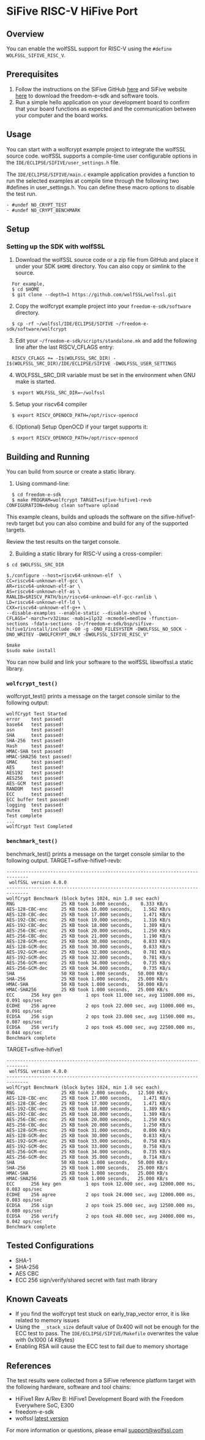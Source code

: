 # SiFive RISC-V HiFive Port
## Overview
You can enable the wolfSSL support for RISC-V using the `#define WOLFSSL_SIFIVE_RISC_V`.

## Prerequisites
1. Follow the instructions on the SiFive GitHub [here](https://github.com/sifive/freedom-e-sdk) and SiFive website [here](https://www.sifive.com/) to download the freedom-e-sdk and software tools.
3. Run a simple hello application on your development board to confirm that your board functions as expected and the communication between your computer and the board works.

## Usage
You can start with a wolfcrypt example project to integrate the wolfSSL source code.
wolfSSL supports a compile-time user configurable options in the `IDE/ECLIPSE/SIFIVE/user_settings.h` file.

The `IDE/ECLIPSE/SIFIVE/main.c` example application provides a function to run the selected examples at compile time through the following two #defines in user_settings.h. You can define these macro options to disable the test run.
```
- #undef NO_CRYPT_TEST
- #undef NO_CRYPT_BENCHMARK
```
## Setup
### Setting up the SDK with wolfSSL
1. Download the wolfSSL source code or a zip file from GitHub and place it under your SDK `$HOME` directory. You can also copy or simlink to the source.
```
  For example,
  $ cd $HOME
  $ git clone --depth=1 https://github.com/wolfSSL/wolfssl.git

```
2. Copy the wolfcrypt example project into your `freedom-e-sdk/software` directory.

```
  $ cp -rf ~/wolfssl/IDE/ECLIPSE/SIFIVE ~/freedom-e-sdk/software/wolfcrypt
```

3. Edit your `~/freedom-e-sdk/scripts/standalone.mk` and add the following line after the last RISCV_CFLAGS entry:

```
  RISCV_CFLAGS += -I$(WOLFSSL_SRC_DIR) -I$(WOLFSSL_SRC_DIR)/IDE/ECLIPSE/SIFIVE -DWOLFSSL_USER_SETTINGS
```

4. WOLFSSL_SRC_DIR variable must be set in the environment when GNU make is started.

```
  $ export WOLFSSL_SRC_DIR=~/wolfssl
```

5. Setup your riscv64 compiler 

```
  $ export RISCV_OPENOCD_PATH=/opt/riscv-openocd
```
6. (Optional) Setup OpenOCD if your target supports it:

```
  $ export RISCV_OPENOCD_PATH=/opt/riscv-openocd
```
## Building and Running

You can build from source or create a static library.

1. Using command-line:

```
  $ cd freedom-e-sdk
  $ make PROGRAM=wolfcrypt TARGET=sifive-hifive1-revb CONFIGURATION=debug clean software upload
```
This example cleans, builds and uploads the software on the sifive-hifive1-revb target but you can also combine and build for any of the supported targets. 

Review the test results on the target console.

2. Building a static library for RISC-V using a cross-compiler:

```
$ cd $WOLFSSL_SRC_DIR

$./configure --host=riscv64-unknown-elf  \
CC=riscv64-unknown-elf-gcc \
AR=riscv64-unknown-elf-ar \
AS=riscv64-unknown-elf-as \
RANLIB=$RISCV_PATH/bin/riscv64-unknown-elf-gcc-ranlib \
LD=riscv64-unknown-elf-ld \
CXX=riscv64-unknown-elf-g++ \
--disable-examples --enable-static --disable-shared \
CFLAGS="-march=rv32imac -mabi=ilp32 -mcmodel=medlow -ffunction-sections -fdata-sections -I~/freedom-e-sdk/bsp/sifive-hifive1/install/include -O0 -g -DNO_FILESYSTEM -DWOLFSSL_NO_SOCK -DNO_WRITEV -DWOLFCRYPT_ONLY -DWOLFSSL_SIFIVE_RISC_V"

$make
$sudo make install
```
You can now build and link your software to the wolfSSL libwolfssl.a static library.

### `wolfcrypt_test()`
wolfcrypt_test() prints a message on the target console similar to the following output:
```
wolfCrypt Test Started
error    test passed!
base64   test passed!
asn      test passed!
SHA      test passed!
SHA-256  test passed!
Hash     test passed!
HMAC-SHA test passed!
HMAC-SHA256 test passed!
GMAC     test passed!
AES      test passed!
AES192   test passed!
AES256   test passed!
AES-GCM  test passed!
RANDOM   test passed!
ECC      test passed!
ECC buffer test passed!
logging  test passed!
mutex    test passed!
Test complete
...
wolfCrypt Test Completed
```
### `benchmark_test()`
benchmark_test() prints a message on the target console similar to the following output.
TARGET=sifive-hifive1-revb:
```
------------------------------------------------------------------------------
 wolfSSL version 4.0.0
------------------------------------------------------------------------------
wolfCrypt Benchmark (block bytes 1024, min 1.0 sec each)
RNG                 25 KB took 3.000 seconds,    8.333 KB/s
AES-128-CBC-enc     25 KB took 16.000 seconds,    1.562 KB/s
AES-128-CBC-dec     25 KB took 17.000 seconds,    1.471 KB/s
AES-192-CBC-enc     25 KB took 19.000 seconds,    1.316 KB/s
AES-192-CBC-dec     25 KB took 18.000 seconds,    1.389 KB/s
AES-256-CBC-enc     25 KB took 20.000 seconds,    1.250 KB/s
AES-256-CBC-dec     25 KB took 21.000 seconds,    1.190 KB/s
AES-128-GCM-enc     25 KB took 30.000 seconds,    0.833 KB/s
AES-128-GCM-dec     25 KB took 30.000 seconds,    0.833 KB/s
AES-192-GCM-enc     25 KB took 32.000 seconds,    0.781 KB/s
AES-192-GCM-dec     25 KB took 32.000 seconds,    0.781 KB/s
AES-256-GCM-enc     25 KB took 34.000 seconds,    0.735 KB/s
AES-256-GCM-dec     25 KB took 34.000 seconds,    0.735 KB/s
SHA                 50 KB took 1.000 seconds,   50.000 KB/s
SHA-256             25 KB took 1.000 seconds,   25.000 KB/s
HMAC-SHA            50 KB took 1.000 seconds,   50.000 KB/s
HMAC-SHA256         25 KB took 1.000 seconds,   25.000 KB/s
ECC      256 key gen         1 ops took 11.000 sec, avg 11000.000 ms, 0.091 ops/sec
ECDHE    256 agree           2 ops took 22.000 sec, avg 11000.000 ms, 0.091 ops/sec
ECDSA    256 sign            2 ops took 23.000 sec, avg 11500.000 ms, 0.087 ops/sec
ECDSA    256 verify          2 ops took 45.000 sec, avg 22500.000 ms, 0.044 ops/sec
Benchmark complete
```
TARGET=sifive-hifive1
```
------------------------------------------------------------------------------
 wolfSSL version 4.0.0
------------------------------------------------------------------------------
wolfCrypt Benchmark (block bytes 1024, min 1.0 sec each)
RNG                 25 KB took 2.000 seconds,   12.500 KB/s
AES-128-CBC-enc     25 KB took 17.000 seconds,    1.471 KB/s
AES-128-CBC-dec     25 KB took 17.000 seconds,    1.471 KB/s
AES-192-CBC-enc     25 KB took 18.000 seconds,    1.389 KB/s
AES-192-CBC-dec     25 KB took 18.000 seconds,    1.389 KB/s
AES-256-CBC-enc     25 KB took 20.000 seconds,    1.250 KB/s
AES-256-CBC-dec     25 KB took 20.000 seconds,    1.250 KB/s
AES-128-GCM-enc     25 KB took 31.000 seconds,    0.806 KB/s
AES-128-GCM-dec     25 KB took 30.000 seconds,    0.833 KB/s
AES-192-GCM-enc     25 KB took 33.000 seconds,    0.758 KB/s
AES-192-GCM-dec     25 KB took 33.000 seconds,    0.758 KB/s
AES-256-GCM-enc     25 KB took 34.000 seconds,    0.735 KB/s
AES-256-GCM-dec     25 KB took 35.000 seconds,    0.714 KB/s
SHA                 50 KB took 1.000 seconds,   50.000 KB/s
SHA-256             25 KB took 1.000 seconds,   25.000 KB/s
HMAC-SHA            25 KB took 1.000 seconds,   25.000 KB/s
HMAC-SHA256         25 KB took 1.000 seconds,   25.000 KB/s
ECC      256 key gen         1 ops took 12.000 sec, avg 12000.000 ms, 0.083 ops/sec
ECDHE    256 agree           2 ops took 24.000 sec, avg 12000.000 ms, 0.083 ops/sec
ECDSA    256 sign            2 ops took 25.000 sec, avg 12500.000 ms, 0.080 ops/sec
ECDSA    256 verify          2 ops took 48.000 sec, avg 24000.000 ms, 0.042 ops/sec
Benchmark complete
```
## Tested Configurations
- SHA-1
- SHA-256
- AES CBC
- ECC 256 sign/verify/shared secret with fast math library

## Known Caveats
- If you find the wolfcrypt test stuck on early_trap_vector error, it is like related to memory issues
- Using the `__stack_size` default value of 0x400 will not be enough for the ECC test to pass.
The `IDE/ECLIPSE/SIFIVE/Makefile` overwrites the value with 0x1000 (4 KBytes)
- Enabling RSA will cause the ECC test to fail due to memory shortage

## References
The test results were collected from a SiFive reference platform target with the following hardware, software and tool chains:
- HiFive1 Rev A/Rev B: HiFive1 Development Board with the Freedom Everywhere SoC, E300
- freedom-e-sdk
- wolfssl [latest version](https://github.com/wolfSSL/wolfssl)

For more information or questions, please email [support@wolfssl.com](mailto:support@wolfssl.com)
